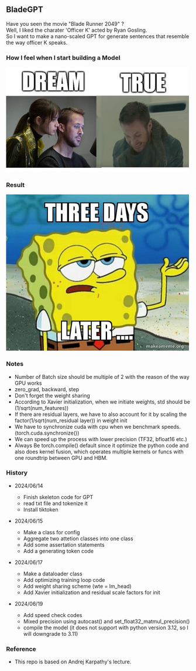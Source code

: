 ## BladeGPT

Have you seen the movie "Blade Runner 2049" ?  
Well, I liked the charater 'Officer K' acted by Ryan Gosling.  
So I want to make a nano-scaled GPT for generate sentences that resemble the way officer K speaks.


### How I feel when I start building a Model

<img src="./imgs/bladememe.jpg" alt="drawing" width="500"/>


### Result
<img src="./imgs/three-days.jpg" alt="drawing" width="500"/>


### Notes
- Number of Batch size should be multiple of 2 with the reason of the way GPU works
- zero_grad, backward, step
- Don't forget the weight sharing
- According to Xavier initialization, when we initiate weights, std should be (1/sqrt(num_features))
- If there are residual layers, we have to also account for it by scaling the factor(1/sqrt(num_residual layer)) in weight init
- We have to synchronize cuda with cpu when we benchmark speeds. (torch.cuda.synchronize())
- We can speed up the process with lower precision (TF32, bfloat16 etc.)
- Always Be torch.compile() default since it optimize the python code and also does kernel fusion, which operates multiple kernels or funcs with one roundtrip between GPU and HBM.

### History
- 2024/06/14 
  - Finish skeleton code for GPT 
  - read txt file and tokenize it
  - Install tiktoken
  
- 2024/06/15
  - Make a class for config
  - Aggregate two attetion classes into one class
  - Add some assertation statements
  - Add a generating token code

- 2024/06/17
  - Make a dataloader class
  - Add optimizing training loop code
  - Add weight sharing scheme (wte = lm_head)
  - Add Xavier initialization and residual scale factors for init

- 2024/06/19
  - Add speed check codes
  - Mixed precision using autocast() and set_float32_matmul_precision()
  - compile the model (it does not support with python version 3.12, so I will downgrade to 3.11)


### Reference
- This repo is based on Andrej Karpathy's lecture.